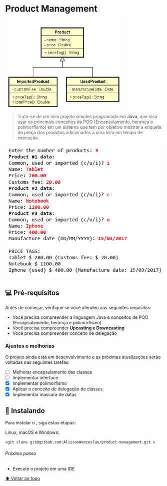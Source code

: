 # Product Management

<img src="img/diagrama_classes.PNG" alt="Diagrama de Classes">

> Trata-se de um mini projeto simples programado em **Java**, que visa usar os principais conceitos da POO (Encapsulamento, herança e polimorfismo) em um sistema que tem por objetivo mostrar a etiqueta de preço dos produtos adicionados a uma lista em tempo de execução.

<img src="img/funcionamento.PNG" alt="Funcionamento">

## 💻 Pré-requisitos

Antes de começar, verifique se você atendeu aos seguintes requisitos:
<!---Estes são apenas requisitos de exemplo. Adicionar, duplicar ou remover conforme necessário--->
* Você precisa compreender a linguagem Java e conceitos de POO (Encapsulamento, herança e polimorfismo)
* Você precisa compreender **Upcasting e Downcasting**
* Você precisa compreender conceito de delegação
<!--* Você leu `<guia / link / documentação_relacionada_ao_projeto>`.-->

### Ajustes e melhorias

O projeto ainda está em desenvolvimento e as próximas atualizações serão voltadas nas seguintes tarefas:

- [ ] Melhorar encapsulamento das classes
- [ ] Implementar interface
- [x] Implementar polimorfismo
- [x] Aplicar o conceito de delegação de classes
- [x] Implementar mascara de datas
## 🚀 Instalando <Order client>

Para instalar o <Order>, siga estas etapas:

Linux, macOS e Windows:
```
<git clone git@github.com:AlissonWenceslau/product-management.git >
```
###### Próximo passo
* Execute o projeto em uma IDE


[⬆ Voltar ao topo](#product-management)<br>